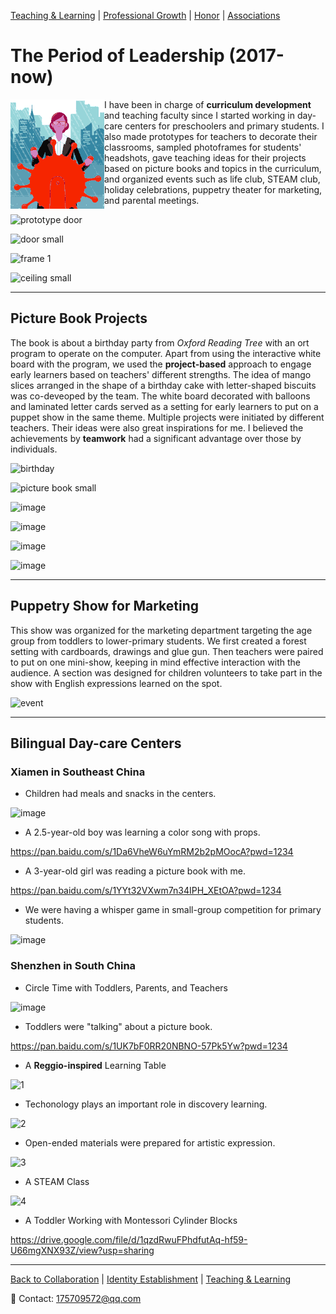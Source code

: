  [Teaching & Learning](./teachingandlearning1.md) | [Professional Growth](./professional.md) | [Honor](./professional.md) | [Associations](./associations.md)

# The Period of Leadership (2017-now)

<img src="leadership s.gif" align="left"/>

I have been in charge of **curriculum development** and teaching faculty since I started working in day-care centers for preschoolers and primary students. I also made prototypes for teachers to decorate their classrooms, sampled photoframes for students' headshots, gave teaching ideas for their projects based on picture books and topics in the curriculum, and organized events such as life club, STEAM club, holiday celebrations, puppetry theater for marketing, and parental meetings.

![prototype door](https://user-images.githubusercontent.com/109213222/179357124-7f973710-7a68-4173-9bc3-891e55eb436c.JPG)

![door small](https://user-images.githubusercontent.com/109213222/179357212-cbc9de18-6916-40d3-8b65-3865bc69b42c.JPG)

![frame 1](https://user-images.githubusercontent.com/109213222/179357556-7a1f325c-489b-4550-b061-19c84f6d83ab.JPG)

![ceiling small](https://user-images.githubusercontent.com/109213222/179357564-9622e0fd-617d-4687-90af-72cfee4fa5a4.JPG)

---

## Picture Book Projects

The book is about a birthday party from _Oxford Reading Tree_ with an ort program to operate on the computer. Apart from using the interactive white board with the program, we used the **project-based** approach to engage early learners based on teachers' different strengths. The idea of mango slices arranged in the shape of a birthday cake with letter-shaped biscuits was co-deveoped by the team. The white board decorated with balloons and laminated letter cards served as a setting for early learners to put on a puppet show in the same theme. Multiple projects were initiated by different teachers. Their ideas were also great inspirations for me. I believed the achievements by **teamwork** had a significant advantage over those by individuals.

![birthday](https://user-images.githubusercontent.com/109213222/179357622-c09abe75-21f0-4957-8420-de2d79a95d84.JPG)

![picture book small](https://user-images.githubusercontent.com/109213222/179360543-d4baf3e4-2d18-42a6-89ad-44d7b2970e12.JPG)

![image](https://user-images.githubusercontent.com/109213222/181311836-24425b57-f969-4cdd-87be-05351f5043c6.png)

![image](https://user-images.githubusercontent.com/109213222/181311873-6f19c673-c7aa-4183-8d72-4a3b050b1c4d.png)

![image](https://user-images.githubusercontent.com/109213222/181311914-ca9cddfd-5b38-4534-b3b7-eb29ea3ae6bd.png)

![image](https://user-images.githubusercontent.com/109213222/181311940-918ced8b-7c90-4107-94d8-e6e7acc16d30.png)

---

## Puppetry Show for Marketing

This show was organized for the marketing department targeting the age group from toddlers to lower-primary students. We first created a forest setting with cardboards, drawings and glue gun. Then teachers were paired to put on one mini-show, keeping in mind effective interaction with the audience. A section was designed for children volunteers to take part in the show with English expressions learned on the spot.

![event](https://user-images.githubusercontent.com/109213222/179360977-eaf94d5c-e7e6-4ca7-a14e-fa4929339910.JPG)

---

## Bilingual Day-care Centers

### Xiamen in Southeast China

- Children had meals and snacks in the centers.

![image](https://user-images.githubusercontent.com/109213222/181794816-cb294c49-a650-4740-a8fb-9572b1c9ade2.png)

- A 2.5-year-old boy was learning a color song with props.

<https://pan.baidu.com/s/1Da6VheW6uYmRM2b2pMOocA?pwd=1234>

- A 3-year-old girl was reading a picture book with me.

<https://pan.baidu.com/s/1YYt32VXwm7n34IPH_XEtOA?pwd=1234>

- We were having a whisper game in small-group competition for primary students.

![image](https://user-images.githubusercontent.com/109213222/181794885-78d7464d-c227-448b-aaac-45428cfcc55f.png)

### Shenzhen in South China

- Circle Time with Toddlers, Parents, and Teachers

![image](https://user-images.githubusercontent.com/109213222/181795013-5b8daca4-d97a-4fed-ba06-b12c6ff30478.png)

- Toddlers were "talking" about a picture book.

<https://pan.baidu.com/s/1UK7bF0RR20NBNO-57Pk5Yw?pwd=1234>

- A **Reggio-inspired** Learning Table

![1](https://user-images.githubusercontent.com/109213222/183055855-5743e093-f89f-4144-9d4e-36e8dbbffd06.PNG)

- Techonology plays an important role in discovery learning.

![2](https://user-images.githubusercontent.com/109213222/183056013-6ead7465-64b1-4e30-8bb0-fd1179e29a16.PNG)

- Open-ended materials were prepared for artistic expression.

![3](https://user-images.githubusercontent.com/109213222/183056565-ea4abf97-046e-4cee-94a8-49bddca54a62.PNG)

- A STEAM Class

![4](https://user-images.githubusercontent.com/109213222/183056966-952b5d00-5397-4a82-8c4d-c54a2e191abe.PNG)

- A Toddler Working with Montessori Cylinder Blocks 

<https://drive.google.com/file/d/1qzdRwuFPhdfutAq-hf59-U66mgXNX93Z/view?usp=sharing>

---

 [Back to Collaboration](./philosophyb.md) | [Identity Establishment](./philosophyd.md) | [Teaching & Learning](./teachingandlearning1.md)

 📧 Contact:
<175709572@qq.com>

